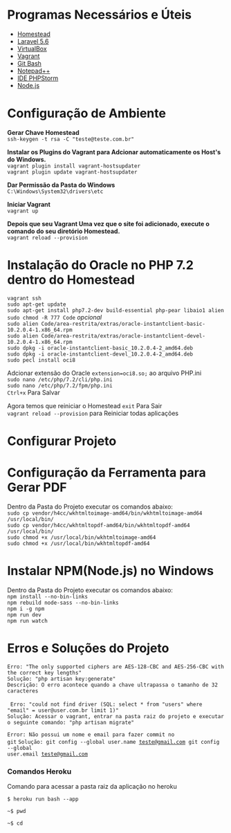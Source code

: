
<h1>Programas Necessários e Úteis</h1>
<ul>
    <li><a href="https://laravel.com/docs/5.6/homestead">Homestead</a></li>
    <li><a href="https://laravel.com/docs/5.6">Laravel 5.6</a></li>
    <li><a href="https://www.virtualbox.org/">VirtualBox</a></li>
    <li><a href="https://www.vagrantup.com/">Vagrant</a></li>
    <li><a href="https://git-scm.com/">Git Bash</a></li>
    <li><a href="https://notepad-plus-plus.org/download/v7.5.6.html">Notepad++</a></li>
    <li><a href="https://www.jetbrains.com/phpstorm/">IDE PHPStorm</a></li>
    <li><a href="https://nodejs.org/en/download/">Node.js</a></li>
</ul>
<h1>Configuração de Ambiente</h1>
<p><strong>Gerar Chave Homestead</strong><br>
    <code>ssh-keygen -t rsa -C "teste@teste.com.br"</code>
</p>

<p><strong>Instalar os Plugins do Vagrant para Adcionar automaticamente os Host's do Windows.</strong><br>
    <code>vagrant plugin install vagrant-hostsupdater</code><br>
    <code>vagrant plugin update vagrant-hostsupdater</code>
</p>

<p><strong>Dar Permissão da Pasta do Windows</strong><br>
    <code>C:\Windows\System32\drivers\etc</code>
</p>

<p><strong>Iniciar Vagrant</strong><br>
    <code>vagrant up</code>
</p>

<p><strong>Depois que seu Vagrant Uma vez que o site foi adicionado, execute o comando do seu diretório
    Homestead.</strong><br>
    <code>vagrant reload --provision</code>
</p>

<h1>Instalação do Oracle no PHP 7.2 dentro do Homestead</h1>
<p><code>vagrant ssh</code><br>
    <code>sudo apt-get update</code><br>
    <code>sudo apt-get install php7.2-dev build-essential php-pear libaio1 alien</code><br>
    <code>sudo chmod -R 777 Code</code> <em>opcional</em><br>
    <code>sudo alien Code/area-restrita/extras/oracle-instantclient-basic-10.2.0.4-1.x86_64.rpm</code><br>
    <code>sudo alien Code/area-restrita/extras/oracle-instantclient-devel-10.2.0.4-1.x86_64.rpm</code><br>
    <code>sudo dpkg -i oracle-instantclient-basic_10.2.0.4-2_amd64.deb</code><br>
    <code>sudo dpkg -i oracle-instantclient-devel_10.2.0.4-2_amd64.deb</code><br>
    <code>sudo pecl install oci8</code></p>

<p>Adcionar extensão do Oracle <code>extension=oci8.so;</code> ao arquivo PHP.ini<br>
    <code>sudo nano /etc/php/7.2/cli/php.ini</code><br>
    <code>sudo nano /etc/php/7.2/fpm/php.ini</code><br>
    <code>Ctrl+x</code> Para Salvar</p>

<p>Agora temos que reiniciar o Homestead
    <code>exit</code> Para Sair<br>
    <code>vagrant reload --provision</code> para Reiniciar todas aplicações</p>


<h1>Configurar Projeto</h1>
<p></p>


<h1>Configuração da Ferramenta para Gerar PDF</h1>
<p>Dentro da Pasta do Projeto executar os comandos abaixo:<br>
    <code>sudo cp vendor/h4cc/wkhtmltoimage-amd64/bin/wkhtmltoimage-amd64 /usr/local/bin/</code><br>
    <code>sudo cp vendor/h4cc/wkhtmltopdf-amd64/bin/wkhtmltopdf-amd64 /usr/local/bin/</code><br>
    <code>sudo chmod +x /usr/local/bin/wkhtmltoimage-amd64</code><br>
    <code>sudo chmod +x /usr/local/bin/wkhtmltopdf-amd64</code><br>
</p>


<h1>Instalar NPM(Node.js) no Windows</h1>
<p>Dentro da Pasta do Projeto executar os comandos abaixo:<br>
    <code>npm install --no-bin-links</code><br>
    <code>npm rebuild node-sass --no-bin-links</code><br>
    <code>npm i -g npm</code><br>
    <code>npm run dev</code><br>
    <code>npm run watch</code><br>
</p>

<h1>Erros e Soluções do Projeto</h1>
<p>
<code>Erro: "The only supported ciphers are AES-128-CBC and AES-256-CBC with the correct key lengths" </code>
<br>
<code>Solução: "php artisan key:generate" </code>
<br>
<code>Descrição: O erro acontece quando a chave ultrapassa o tamanho de 32 caracteres</code>
<br>
<br>
<code> Erro: "could not find driver (SQL: select * from "users" where "email" = user@user.com.br limit 1)"</code>
<br>
<code>Solução: Acessar o vagrant, entrar na pasta raiz do projeto e executar o seguinte comando: "php artisan migrate"</code>
<br>

<code>Error: Não possui um nome e email para fazer commit no git</code>
<code>Solução: git config --global user.name teste@gmail.com
               git config --global user.email teste@gmail.com
</code>
<h3>Comandos Heroku</h3>
<p>Comando para acessar a pasta raiz da aplicação no heroku</p>
<code>$ heroku run bash --app <appName><br>
~$ pwd<br>
~$ cd <path to images folder><br></code>
</p>
